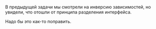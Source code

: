 В предыдущей задачи мы смотрели на инверсию зависимостей, 
но увидели, что отошли от принципа разделения интерфейса.

Надо бы это как-то поправить.